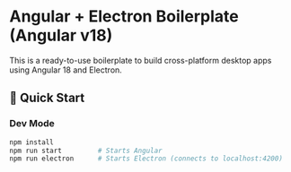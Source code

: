 # Angular + Electron Boilerplate (Angular v18)

This is a ready-to-use boilerplate to build cross-platform desktop apps using Angular 18 and Electron.

## 🚀 Quick Start

### Dev Mode

```bash
npm install
npm run start         # Starts Angular
npm run electron      # Starts Electron (connects to localhost:4200)
